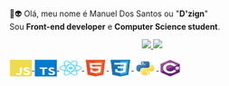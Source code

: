 <p> 
🖖👽 Olá, meu nome é Manuel Dos Santos ou "<strong>D'zign</strong>" <br>Sou <strong>Front-end developer</strong> e <strong>Computer Science student</strong>.
</p>

<div align="center">
  <a href="https://github.com/dzign47">
  <img height="180em"  src="https://github-readme-stats.vercel.app/api?username=dzign47&show_icons=true&theme=tokyonight&include_all_commits=true&count_private=true"/>
  <img height="180em" src="https://github-readme-stats.vercel.app/api/top-langs/?username=dzign47&layout=compact&langs_count=7&theme=tokyonight"/>
</div>

  <div style="display: inline_block"><br>
  <img align="center" alt="dzign.js" height="30" width="40" src="https://raw.githubusercontent.com/devicons/devicon/master/icons/javascript/javascript-plain.svg">
  <img align="center" alt="dzign.ts" height="30" width="40" src="https://raw.githubusercontent.com/devicons/devicon/master/icons/typescript/typescript-plain.svg">
  <img align="center" alt="dzign.react" height="30" width="40" src="https://raw.githubusercontent.com/devicons/devicon/master/icons/react/react-original.svg">
  <img align="center" alt="dzign.HTML" height="30" width="40" src="https://raw.githubusercontent.com/devicons/devicon/master/icons/html5/html5-original.svg">
  <img align="center" alt="dzign.CSS" height="30" width="40" src="https://raw.githubusercontent.com/devicons/devicon/master/icons/css3/css3-original.svg">
  <img align="center" alt="dzign.Python" height="30" width="40" src="https://raw.githubusercontent.com/devicons/devicon/master/icons/python/python-original.svg">
  <img align="center" alt="dzignC" height="30" width="40" src="https://raw.githubusercontent.com/devicons/devicon/master/icons/csharp/csharp-original.svg">
  	<!----<img align="right" alt="Rafa-pic" height="150" style="border-radius:50px;" src="https://media.discordapp.net/attachments/639956127056134178/890373478988013628/Publicacoes_Instagram_1_1.png?width=676&height=676">---->
</div>
	<!----  <div>   ## 🪐 **CONNECT WITH ME**
  
  <a href="https://instagram.com/dzign47" target="_blank"><img src="https://img.shields.io/badge/-Instagram-%23E4405F?style=for-the-badge&logo=instagram&logoColor=white" target="_blank"></a>
 	<a href="https://www.twitter.com/dzign47" target="_blank"><img src="https://img.shields.io/twitter/url?style=social" target="_blank"></a>
 <a href="https://discord.gg/wagxzStdcR" target="_blank"><img src="https://img.shields.io/badge/Discord-7289DA?style=for-the-badge&logo=discord&logoColor=white" target="_blank"></a> 
  <a href = "mailto:manuelds@outlook.pt"><img src="https://img.shields.io/badge/-Gmail-%23333?style=for-the-badge&logo=gmail&logoColor=white" target="_blank"></a>
  <a href="https://www.linkedin.com/in/dzign47" target="_blank"><img src="https://img.shields.io/badge/-LinkedIn-%230077B5?style=for-the-badge&logo=linkedin&logoColor=white" target="_blank"></a>
   dzign47#5978
 
 
**dzign47/dzign47** is a ✨ _special_ ✨ repository because its `README.md` (this file) appears on your GitHub profile.

Here are some ideas to get you started:

- 🔭 I’m currently working on ...
- 🌱 I’m currently learning ...
- 👯 I’m looking to collaborate on ...
- 🤔 I’m looking for help with ...
- 💬 Ask me about ...
- 📫 How to reach me: ...
- 😄 Pronouns: ...
- ⚡ Fun fact: ...
-->
